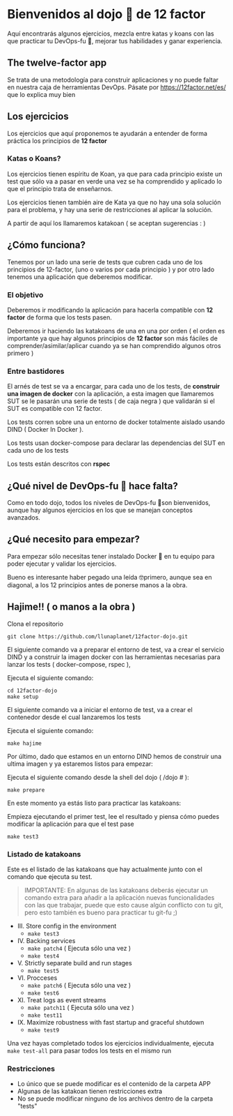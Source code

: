 # Bienvenidos al dojo 🏯 de 12 factor

Aquí encontrarás algunos ejercicios, mezcla entre katas y koans con las que practicar tu DevOps-fu 🥋, mejorar tus habilidades y ganar experiencia. 

## The twelve-factor app

Se trata de una metodología para construir aplicaciones y no puede faltar en nuestra caja de herramientas DevOps. Pásate por https://12factor.net/es/ que lo explica muy bien

## Los ejercicios

Los ejercicios que aquí proponemos te ayudarán a entender de forma práctica los principios de **12 factor**

### Katas o Koans?

Los ejercicios tienen espíritu de Koan, ya que para cada principio existe un test que sólo va a pasar en verde una vez se ha comprendido y aplicado lo que el principio trata de enseñarnos.

Los ejercicios tienen también aire de Kata ya que no hay una sola solución para el problema, y hay una serie de restricciones al aplicar la solución.

A partir de aquí los llamaremos katakoan ( se aceptan sugerencias : )

## ¿Cómo funciona?

Tenemos por un lado una serie de tests que cubren cada uno de los principios de 12-factor, (uno o varios por cada principio ) y por otro lado tenemos una aplicación que deberemos modificar.

### El objetivo

Deberemos ir modificando la aplicación para hacerla compatible con **12 factor** de forma que los tests pasen.

Deberemos ir haciendo las katakoans de una en una por orden ( el orden es importante ya que hay algunos principios de **12 factor** son más fáciles de comprender/asimilar/aplicar cuando ya se han comprendido algunos otros primero )

### Entre bastidores

El arnés de test se va a encargar, para cada uno de los tests, de **construir una imagen de docker** con la aplicación, a esta imagen que llamaremos SUT se le pasarán una serie de tests ( de caja negra ) que validarán si el SUT es compatible con 12 factor.

Los tests corren sobre una un entorno de docker totalmente aislado usando DIND ( Docker In Docker ). 

Los tests usan docker-compose para declarar las dependencias del SUT en cada uno de los tests

Los tests están descritos con **rspec**

## ¿Qué nivel de DevOps-fu 🥋 hace falta?

Como en todo dojo, todos los niveles de DevOps-fu 🥋son bienvenidos, aunque hay algunos ejercicios en los que se manejan conceptos avanzados.

## ¿Qué necesito para empezar?

Para empezar sólo necesitas tener instalado Docker 🐳 en tu equipo para poder ejecutar y validar los ejercicios.

Bueno es interesante haber pegado una leída 🤓primero, aunque sea en diagonal, a los 12 principios antes de ponerse manos a la obra.

## Hajime!! ( o manos a la obra )

Clona el repositorio

```
git clone https://github.com/llunaplanet/12factor-dojo.git
```
El siguiente comando va a preparar el entorno de test, va a crear el servicio DIND y a construir la imagen docker con las herramientas necesarias para lanzar los tests ( docker-compose, rspec ), 

Ejecuta el siguiente comando:
```
cd 12factor-dojo
make setup
```
El siguiente comando va a iniciar el entorno de test, va a crear el contenedor desde el cual lanzaremos los tests

Ejecuta el siguiente comando:
```
make hajime
```
Por último, dado que estamos en un entorno DIND hemos de construir una ultima imagen y ya estaremos listos para empezar:

Ejecuta el siguiente comando desde la shell del dojo ( /dojo # ):

```
make prepare
```
En este momento ya estás listo para practicar las katakoans:

Empieza ejecutando el primer test, lee el resultado y piensa cómo puedes modificar la aplicación para que el test pase
```
make test3
```
### Listado de katakoans

Este es el listado de las katakoans que hay actualmente junto con el comando que ejecuta su test.

> IMPORTANTE: En algunas de las katakoans deberás ejecutar un comando extra para añadir a la aplicación nuevas funcionalidades con las que trabajar, puede que esto cause algún conflicto con tu git, pero esto también es bueno para practicar tu git-fu ;)

 - III. Store config in the environment    
	 - `make test3`
 - IV. Backing services
   -  `make patch4` ( Ejecuta sólo una vez )
   -  `make test4`
 - V. Strictly separate build and run stages
   - `make test5`
 - VI. Procceses
   - `make patch6` ( Ejecuta sólo una vez )
   - `make test6`
 - XI. Treat logs as event streams
   - `make patch11` ( Ejecuta sólo una vez )
   - `make test11`
 - IX. Maximize robustness with fast startup and graceful shutdown
	 - `make test9`
   
Una vez hayas completado todos los ejercicios individualmente, ejecuta `make test-all` para pasar todos los tests en el mismo run

### Restricciones

- Lo único que se puede modificar es el contenido de la carpeta APP 
- Algunas de las katakoan tienen restricciones extra
- No se puede modificar ninguno de los archivos dentro de la carpeta "tests" 
